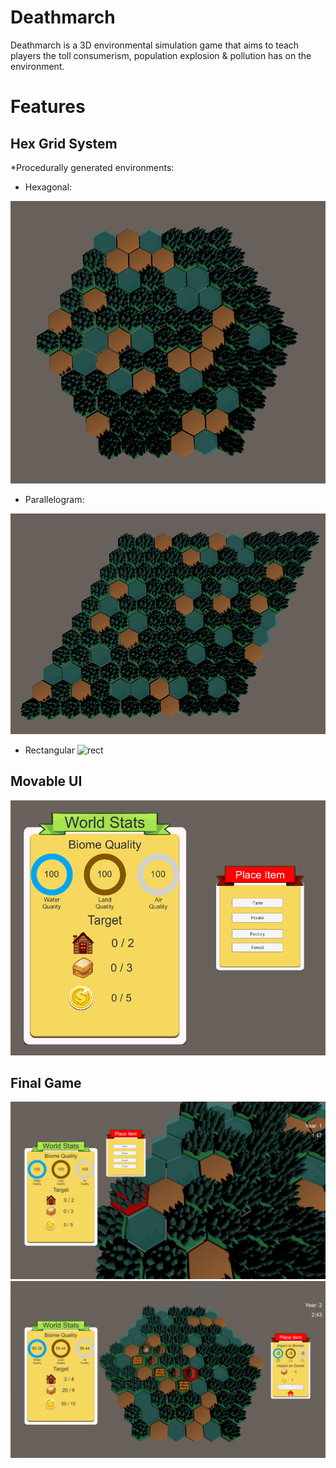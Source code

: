 # Deathmarch
Deathmarch is a 3D environmental simulation game that aims to teach players the toll consumerism, 
population explosion & pollution has on the environment.
# Features
## Hex Grid System
*Procedurally generated environments:
* Hexagonal:

![hexagonal](/Images/hex.png)
* Parallelogram:

![parallelogram](/Images/para.png)
* Rectangular
![rect](/Images/react.png)
## Movable UI
![ui](/Images/ui.png)
## Final Game
![DM](/Images/dm1.png)
![DM2](/Images/dm3.png)
